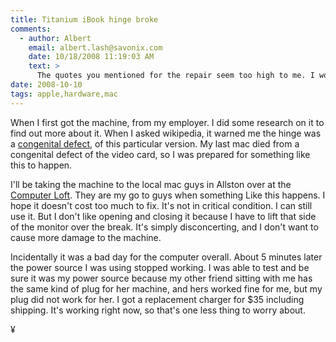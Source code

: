 ```yaml
---
title: Titanium iBook hinge broke
comments:
  - author: Albert
    email: albert.lash@savonix.com
    date: 10/18/2008 11:19:03 AM
    text: >
      The quotes you mentioned for the repair seem too high to me. I would tell the guys at the loft that if they come by a junk tibook with intact hinges to let you know (kind of like your <a href="http://www.my-clean-teeth.com/site/2008/10/tooth-sealant.html" rel="nofollow">dentist appointments</a>!). Buy it from them for $10 and replace the hinges yourself. In the meantime, be gentle!<br/><br/>That laptop is definitely worth saving, but don't put any more money into it. You could probably buy a working used one for not much more than the hinge replacement would cost.
date: 2008-10-10
tags: apple,hardware,mac
---
```


When I first got the machine, from my employer. I did some research on it to find out more about it. When I asked wikipedia, it warned me the hinge was a <a href="http://en.wikipedia.org/wiki/PowerBook_G4#Quality_issues" rel="nofollow">congenital defect,</a> of this particular version. My last mac died from a congenital defect of the video card, so I was prepared for something like this to happen.

I'll be taking the machine to the local mac guys in Allston over at the <a href="http://www.computerloft.com/renderengine/templates/1112/default.asp" rel="nofollow">Computer Loft</a>. They are my go to guys when something Like this happens. I hope it doesn't cost too much to fix. It's not in critical condition. I can still use it. But I don't like opening and closing it because I have to lift that side of the monitor over the break. It's simply disconcerting, and I don't want to cause more damage to the machine.

Incidentally it was a bad day for the computer overall. About 5 minutes later the power source I was using stopped working. I was able to test and be sure it was my power source because my other friend sitting with me has the same kind of plug for her machine, and hers worked fine for me, but my plug did not work for her. I got a replacement charger for $35 including shipping. It's working right now, so that's one less thing to worry about.

¥

